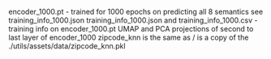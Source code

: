 encoder_1000.pt - trained for 1000 epochs on predicting all 8 semantics see training_info_1000.json
training_info_1000.json and training_info_1000.csv - training info on encoder_1000.pt
UMAP and PCA projections of second to last layer of encoder_1000
zipcode_knn is the same as / is a copy of the ./utils/assets/data/zipcode_knn.pkl